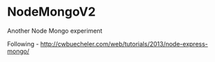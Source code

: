 # NodeMongoV2
Another Node Mongo experiment

Following - http://cwbuecheler.com/web/tutorials/2013/node-express-mongo/
